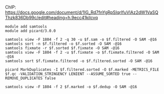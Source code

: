 ChIP: 
https://docs.google.com/document/d/1lG_Rd7fnYgRpSIqrIfuVlAz2dW1VaSQThzk836Db99c/edit#heading=h.9ecc41kilcvq

```
module add samtools
module add picard/3.0.0
```
```
samtools view -F 1804 -f 2 -q 30 -u $f.sam -o $f.filtered -O SAM -@16
samtools sort -n $f.filtered -o $f.sorted -O SAM -@16
samtools fixmate -r $f.sorted $f.fixmate -O SAM -@16
samtools view -F 1804 -f 2 -u $f.fixmate -o $f.fixmate.filtered -O SAM -@16 
samtools sort $f.fixmate.filtered -o $f.filtered.sorted -O SAM -@16

picard MarkDuplicates -I $f.filtered.sorted -O $f.marked -METRICS_FILE $f.qc -VALIDATION_STRINGENCY LENIENT --ASSUME_SORTED true --REMOVE_DUPLICATES false

samtools view -F 1804 -f 2 $f.marked -o $f.dedup -O SAM -@16
```
